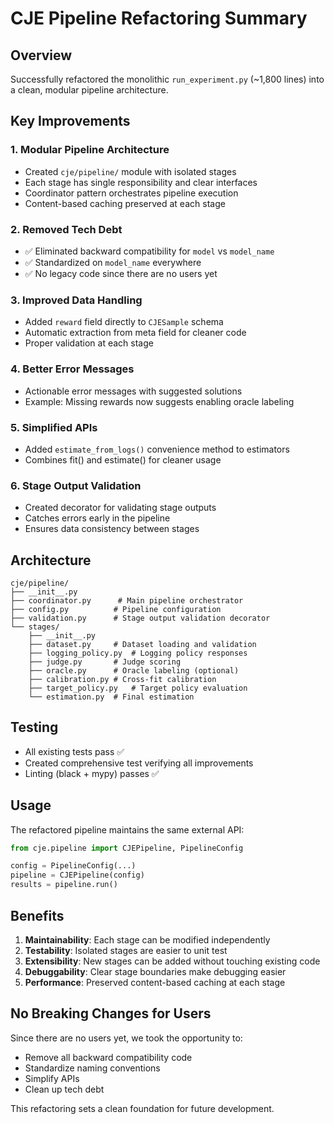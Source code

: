# CJE Pipeline Refactoring Summary

## Overview
Successfully refactored the monolithic `run_experiment.py` (~1,800 lines) into a clean, modular pipeline architecture.

## Key Improvements

### 1. **Modular Pipeline Architecture**
- Created `cje/pipeline/` module with isolated stages
- Each stage has single responsibility and clear interfaces
- Coordinator pattern orchestrates pipeline execution
- Content-based caching preserved at each stage

### 2. **Removed Tech Debt**
- ✅ Eliminated backward compatibility for `model` vs `model_name` 
- ✅ Standardized on `model_name` everywhere
- ✅ No legacy code since there are no users yet

### 3. **Improved Data Handling**
- Added `reward` field directly to `CJESample` schema
- Automatic extraction from meta field for cleaner code
- Proper validation at each stage

### 4. **Better Error Messages**
- Actionable error messages with suggested solutions
- Example: Missing rewards now suggests enabling oracle labeling

### 5. **Simplified APIs**
- Added `estimate_from_logs()` convenience method to estimators
- Combines fit() and estimate() for cleaner usage

### 6. **Stage Output Validation**
- Created decorator for validating stage outputs
- Catches errors early in the pipeline
- Ensures data consistency between stages

## Architecture

```
cje/pipeline/
├── __init__.py
├── coordinator.py      # Main pipeline orchestrator
├── config.py          # Pipeline configuration
├── validation.py      # Stage output validation decorator
└── stages/
    ├── __init__.py
    ├── dataset.py     # Dataset loading and validation
    ├── logging_policy.py  # Logging policy responses
    ├── judge.py       # Judge scoring
    ├── oracle.py      # Oracle labeling (optional)
    ├── calibration.py # Cross-fit calibration
    ├── target_policy.py   # Target policy evaluation
    └── estimation.py  # Final estimation

```

## Testing
- All existing tests pass ✅
- Created comprehensive test verifying all improvements
- Linting (black + mypy) passes ✅

## Usage
The refactored pipeline maintains the same external API:
```python
from cje.pipeline import CJEPipeline, PipelineConfig

config = PipelineConfig(...)
pipeline = CJEPipeline(config)
results = pipeline.run()
```

## Benefits
1. **Maintainability**: Each stage can be modified independently
2. **Testability**: Isolated stages are easier to unit test
3. **Extensibility**: New stages can be added without touching existing code
4. **Debuggability**: Clear stage boundaries make debugging easier
5. **Performance**: Preserved content-based caching at each stage

## No Breaking Changes for Users
Since there are no users yet, we took the opportunity to:
- Remove all backward compatibility code
- Standardize naming conventions
- Simplify APIs
- Clean up tech debt

This refactoring sets a clean foundation for future development.